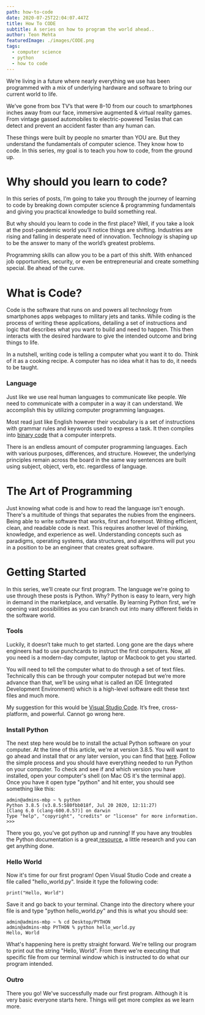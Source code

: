 ```yaml
---
path: how-to-code
date: 2020-07-25T22:04:07.447Z
title: How To CODE
subtitle: A series on how to program the world ahead..
author: Teon Mehta
featuredImage: ./images/CODE.png
tags:
  - computer science
  - python
  - how to code
---
```

We’re living in a future where nearly everything we use has been programmed with a mix of underlying hardware and software to bring our current world to life.

We’ve gone from box TV’s that were 8–10 from our couch to smartphones inches away from our face, immersive augmented & virtual reality games. From vintage gassed automobiles to electric-powered Teslas that can detect and prevent an accident faster than any human can.

These things were built by people no smarter than YOU are. But they understand the fundamentals of computer science. They know how to code. In this series, my goal is to teach you how to code, from the ground up.



# Why should you learn to code?

In this series of posts, I’m going to take you through the journey of learning to code by breaking down computer science & programming fundamentals and giving you practical knowledge to build something real.

But why should you learn to code in the first place? Well, if you take a look at the post-pandemic world you’ll notice things are shifting. Industries are rising and falling in desperate need of innovation. Technology is shaping up to be the answer to many of the world’s greatest problems.

Programming skills can allow you to be a part of this shift. With enhanced job opportunities, security, or even be entrepreneurial and create something special. Be ahead of the curve.



# What is Code?

Code is the software that runs on and powers all technology from smartphones apps webpages to military jets and tanks. While coding is the process of writing these applications, detailing a set of instructions and logic that describes what you want to build and need to happen. This then interacts with the desired hardware to give the intended outcome and bring things to life.

In a nutshell, writing code is telling a computer what you want it to do. Think of it as a cooking recipe. A computer has no idea what it has to do, it needs to be taught.

### Language

Just like we use real human languages to communicate like people. We need to communicate with a computer in a way it can understand. We accomplish this by utilizing computer programming languages.

Most read just like English however their vocabulary is a set of instructions with grammar rules and keywords used to express a task. It then compiles into [binary code](https://en.wikipedia.org/wiki/Binary_code) that a computer interprets.

There is an endless amount of computer programming languages. Each with various purposes, differences, and structure. However, the underlying principles remain across the board in the same way sentences are built using subject, object, verb, etc. regardless of language.



# The Art of Programming

Just knowing what code is and how to read the language isn't enough. There's a multitude of things that separates the nubies from the engineers. Being able to write software that works, first and foremost. Writing efficient, clean, and readable code is next. This requires another level of thinking, knowledge, and experience as well. Understanding concepts such as paradigms, operating systems, data structures, and algorithms will put you in a position to be an engineer that creates great software.

# Getting Started

In this series, we’ll create our first program. The language we're going to use through these posts is Python. Why? Python is easy to learn, very high in demand in the marketplace, and versatile. By learning Python first, we're opening vast possibilities as you can branch out into many different fields in the software world.

### Tools

Luckily, it doesn’t take much to get started. Long gone are the days where engineers had to use punchcards to instruct the first computers. Now, all you need is a modern-day computer, laptop or Macbook to get you started.

You will need to tell the computer what to do through a set of text files. Technically this can be through your computer notepad but we’re more advance than that, we’ll be using what is called an IDE (Integrated Development Environment) which is a high-level software edit these text files and much more.

My suggestion for this would be [Visual Studio Code](https://code.visualstudio.com/). It’s free, cross-platform, and powerful. Cannot go wrong here.

### **Install Python**

The next step here would be to install the actual Python software on your computer. At the time of this article, we're at version 3.8.5. You will want to go ahead and install that or any later version, you can find that [here](https://www.python.org/downloads/). Follow the simple process and you should have everything needed to run Python on your computer. To check and see if and which version you have installed, open your computer's shell (on Mac OS it's the terminal app). Once you have it open type "python" and hit enter, you should see something like this:

```
admin@admins-mbp ~ % python              
Python 3.8.5 (v3.8.5:580fbb018f, Jul 20 2020, 12:11:27) 
[Clang 6.0 (clang-600.0.57)] on darwin
Type "help", "copyright", "credits" or "license" for more information.
>>> 

```

There you go, you've got python up and running! If you have any troubles the Python documentation is a great[ resource](https://www.python.org/doc/), a little research and you can get anything done.

### **Hello World**

Now it's time for our first program! Open Visual Studio Code and create a file called "hello_world.py". Inside it type the following code:

```
print("Hello, World")
```

Save it and go back to your terminal. Change into the directory where your file is and type "python hello_world.py" and this is what you should see:

```
admin@admins-mbp ~ % cd Desktop/PYTHON 
admin@admins-mbp PYTHON % python hello_world.py
Hello, World
```

What's happening here is pretty straight forward. We're telling our program to print out the string "Hello, World". From there we're executing that specific file from our terminal window which is instructed to do what our program intended.

### Outro

There you go! We've successfully made our first program. Although it is very basic everyone starts here. Things will get more complex as we learn more.